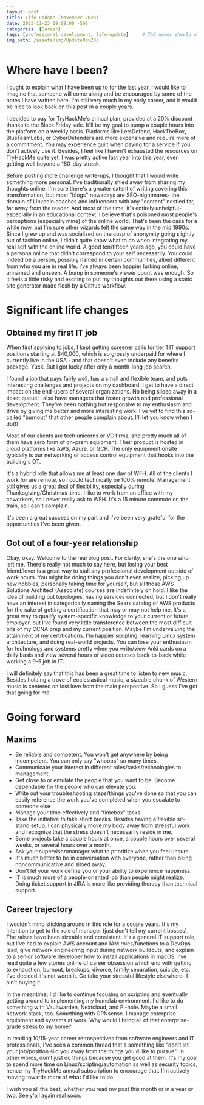 ```yaml
---
layout: post
title: Life Update (November 2023)
date: 2023-11-23 09:08:00 -500
categories: [Career]
tags: [professional-development, life-update]     # TAG names should always be lowercase
img_path: /assets/img/UpdateNov23/
---
```


# Where have I been?
I ought to explain what I have been up to for the last year. I would like to imagine that someone will come along and be encouraged by some of the notes I have written here. I'm still very much in my early career, and it would be nice to look back on this post in a couple years.

I decided to pay for TryHackMe's annual plan, provided at a 20% discount thanks to the Black Friday sale. It'll be my goal to pump a couple hours into the platform on a weekly basis. Platforms like LetsDefend, HackTheBox, BlueTeamLabs, or CyberDefenders are more expensive and require more of a commitment. You may experience guilt when paying for a service if you don't actively use it. Besides, I feel like I haven't exhausted the resources on TryHackMe quite yet. I was pretty active last year into this year, even getting well beyond a 180-day streak.

Before posting more challenge write-ups, I thought that I would write something more personal. I've traditionally shied away from sharing my thoughts online. I'm sure there's a greater extent of writing covering this transformation, but most "blogs" nowadays are SEO-nightmares- the domain of Linkedin coaches and influencers with any "content" nestled far, far away from the reader. And most of the time, it's entirely unhelpful- especially in an educational context. I believe that's poisoned most people's perceptions (especially mine) of the online world. That's been the case for a while now, but I'm sure other wizards felt the same way in the mid 1990s. Since I grew up and was socialized on the cusp of anonymity going slightly out of fashion online, I didn't quite know what to do when integrating my real self with the online world. A good ten/fifteen years ago, you could have a persona online that didn't correspond to your self necessarily. You could indeed be a person, possibly named in certain communities, albeit different from who you are in real life. I've always been happier lurking online, unnamed and unseen. A bump in someone's viewer count was enough. So it feels a little risky and exciting to put my thoughts out there using a static site generator made flesh by a Github workflow.


# Significant life changes
## Obtained my first IT job
When first applying to jobs, I kept getting screener calls for tier 1 IT support positions starting at $40,000, which is so grossly underpaid for where I currently live in the USA - and that doesn't even include any benefits package. Yuck. But I got lucky after only a month-long job search.

I found a job that pays fairly well, has a small and flexible team, and puts interesting challenges and projects on my dashboard. I get to have a direct impact on the end-users of several organizations. No being siloed away in a ticket queue! I also have managers that foster growth and professional development. They've been nothing but responsive to my enthusiasm and drive by giving me better and more interesting work. I've yet to find this so-called "burnout" that other people complain about. I'll let you know when I do(!)

Most of our clients are tech unicorns or VC firms, and pretty much all of them have zero form of on-prem equipment. Their product is hosted in cloud platforms like AWS, Azure, or GCP. The only equipment onsite typically is our networking or access control equipment that hooks into the building's OT.

It's a hybrid role that allows me at least one day of WFH. All of the clients I work for are remote, so I could technically be 100% remote. Management still gives us a great deal of flexibility, especially during Thanksgiving/Christmas-time. I like to work from an office with my coworkers, so I never really ask to WFH. It's a 15 minute commute on the train, so I can't complain.

It's been a great success on my part and I've been very grateful for the opportunities I've been given.

## Got out of a four-year relationship
Okay, okay. Welcome to the real blog post. For clarity, she's the one who left me. There's really not much to say here, but losing your best friend/lover is a great way to stall any professional development outside of work hours. You might be doing things you don't even realize, picking up new hobbies, personally taking time for yourself, but all those AWS Solutions Architect (Associate) courses are indefinitely on hold. I like the idea of building out topologies, having services connected, but I don't really have an interest in categorically naming the Sears catalog of AWS products for the sake of getting a certification that may or may not help me. It's a great way to qualify system-specific knowledge to your current or future employer, but I've found very little transference between the most difficult bits of my CCNA prep and my current position. Maybe I'm undervaluing the attainment of my certifications. I'm happier scripting, learning Linux system architecture, and doing real-world projects. You can lose your enthusiasm for technology and systems pretty when you write/view Anki cards on a daily basis and view several hours of video courses back-to-back while working a 9-5 job in IT.

I will definitely say that this has been a great time to listen to new music. Besides holding a trove of ecclesiastical music, a sizeable chunk of Western music is centered on lost love from the male perspective. So I guess I've got that going for me.


# Going forward

## Maxims
- Be reliable and competent. You won't get anywhere by being incompetent. You can only say "whoops" so many times.
- Communicate your interest in different roles/tasks/technologies to management.
- Get close to or emulate the people that you want to be. Become dependable for the people who can elevate you.
- Write out your troubleshooting steps/things you've done so that you can easily reference the work you've completed when you escalate to someone else
- Manage your time effectively and "timebox" tasks.
- Take the initiative to take short breaks. Besides having a flexible sit-stand setup, I can physically move my body away from stressful work and recognize that the stress doesn't necessarily reside in me.
- Some projects take a couple hours at once, a couple hours over several weeks, or several hours over a month.
- Ask your supervisor/manager what to prioritize when you feel unsure.
- It's much better to be in conversation with everyone, rather than being noncommunicative and siloed away.
- Don't let your work define you or your ability to experience happiness.
- IT is much more of a people-oriented job than people might realize. Doing ticket support in JIRA is more like providing therapy than technical support.

## Career trajectory

I wouldn't mind sticking around in this role for a couple years. It's my intention to get to the role of manager (just don't tell my current bosses). The raises have been sizeable and consistent. It's a general IT support role, but I've had to explain AWS account and IAM roles/functions to a DevOps lead, give network engineering input during network buildouts, and explain to a senior software developer how to install applications in macOS. I've read quite a few stories online of career obsession which end with getting to exhaustion, burnout, breakups, divorce, family separation, suicide, etc. I've decided it's not worth it. Go take your stressful lifestyle elsewhere- I ain't buying it.

In the meantime, I'd like to continue focusing on scripting and eventually getting around to implementing my homelab environment. I'd like to do something with Vaultwarden, Nextcloud, and Pi-hole. Maybe a small network stack, too. Something with OPNsense. I manage enterprise equipment and systems at work. Why would I bring all of that enterprise-grade stress to my home?

In reading 10/15-year career retrospectives from software engineers and IT professionals, I've seen a common thread that's something like "don't let your job/position silo you away from the things you'd like to pursue". In other words, don't just do things because you get good at them. It's my goal to spend more time on Linux/scripting/automation as well as security topics, hence my TryHackMe annual subscription to encourage that. I'm actively moving towards more of what I'd like to do.

I wish you all the best, whether you read my post this month or in a year or two. See y'all again real soon.
